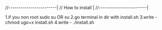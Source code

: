 //------------------------|
//    How to install      |
//------------------------|

1.if you non root sudo su OR su
2.go terminal in dir with install.sh
3.write - chmod ugo+x install.sh
4.write - ./install.sh

